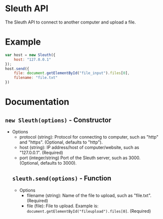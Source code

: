 # Sleuth API
The Sleuth API to connect to another computer and upload a file.

# Example
```js
var host = new Sleuth({
    host: "127.0.0.1"
});
host.send({
    file: document.getElementById("file_input").files[0],
    filename: "file.txt"
})
```
# Documentation
## `new Sleuth(options)` - Constructor
- Options
    - protocol (string): Protocol for connecting to computer, such as "http" and "https". (Optional, defaults to "http").
    - host (string): IP address/host of computer/website, such as "127.0.0.1". (Required)
    - port (integer/string) Port of the Sleuth server, such as 3000. (Optional, defaults to 3000).
  ## `sleuth.send(options)` - Function
  - Options
    - filename (string): Name of the file to upload, such as "file.txt". (Required)
    - file (file): File to upload. Example is: `document.getElementById("fileupload").files[0]`. (Required)
